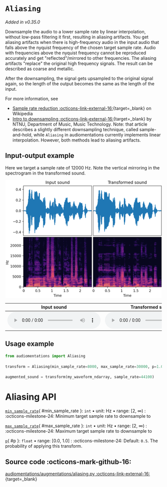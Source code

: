 # `Aliasing`

_Added in v0.35.0_

Downsample the audio to a lower sample rate by linear interpolation, without low-pass
filtering it first, resulting in aliasing artifacts. You get aliasing artifacts when
there is high-frequency audio in the input audio that falls above the nyquist frequency
of the chosen target sample rate. Audio with frequencies above the nyquist frequency
cannot be reproduced accurately and get "reflected"/mirrored to other frequencies. The
aliasing artifacts "replace" the original high frequency signals. The result can be
described as coarse and metallic.

After the downsampling, the signal gets upsampled to the original signal again, so the
length of the output becomes the same as the length of the input.

For more information, see

* [Sample rate reduction :octicons-link-external-16:](https://en.wikipedia.org/wiki/Bitcrusher#Sample_rate_reduction){target=_blank} on Wikipedia
* [Intro to downsampling :octicons-link-external-16:](http://gdsp.hf.ntnu.no/lessons/1/3/){target=_blank} by NTNU, Department of Music, Music Technology. Note: that article describes a slightly different downsampling technique, called sample-and-hold, while `Aliasing` in audiomentations currently implements linear interpolation. However, both methods lead to aliasing artifacts.

## Input-output example

Here we target a sample rate of 12000 Hz. Note the vertical mirroring in the spectrogram in the transformed sound.

![Input-output waveforms and spectrograms](Aliasing.webp)

| Input sound                                                                     | Transformed sound                                                                     |
|---------------------------------------------------------------------------------|---------------------------------------------------------------------------------------|
| <audio controls><source src="../Aliasing_input.flac" type="audio/flac"></audio> | <audio controls><source src="../Aliasing_transformed.flac" type="audio/flac"></audio> | 

## Usage example

```python
from audiomentations import Aliasing

transform = Aliasing(min_sample_rate=8000, max_sample_rate=30000, p=1.0)

augmented_sound = transform(my_waveform_ndarray, sample_rate=44100)
```

# Aliasing API

[`min_sample_rate`](#min_sample_rate){ #min_sample_rate }: `int` • unit: Hz • range: [2, ∞)
:   :octicons-milestone-24: Minimum target sample rate to downsample to

[`max_sample_rate`](#max_sample_rate){ #max_sample_rate }: `int` • unit: Hz • range: [2, ∞)
:   :octicons-milestone-24: Maximum target sample rate to downsample to

[`p`](#p){ #p }: `float` • range: [0.0, 1.0]
:   :octicons-milestone-24: Default: `0.5`. The probability of applying this transform.

## Source code :octicons-mark-github-16:

[audiomentations/augmentations/aliasing.py :octicons-link-external-16:](https://github.com/iver56/audiomentations/blob/main/audiomentations/augmentations/aliasing.py){target=_blank}
